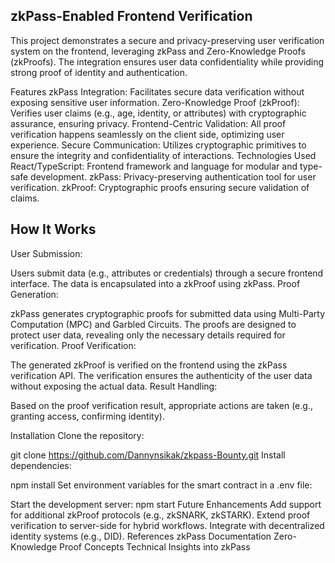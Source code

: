 ## zkPass-Enabled Frontend Verification

This project demonstrates a secure and privacy-preserving user verification system on the frontend, leveraging zkPass and Zero-Knowledge Proofs (zkProofs). The integration ensures user data confidentiality while providing strong proof of identity and authentication.

Features
zkPass Integration: Facilitates secure data verification without exposing sensitive user information.
Zero-Knowledge Proof (zkProof): Verifies user claims (e.g., age, identity, or attributes) with cryptographic assurance, ensuring privacy.
Frontend-Centric Validation: All proof verification happens seamlessly on the client side, optimizing user experience.
Secure Communication: Utilizes cryptographic primitives to ensure the integrity and confidentiality of interactions.
Technologies Used
React/TypeScript: Frontend framework and language for modular and type-safe development.
zkPass: Privacy-preserving authentication tool for user verification.
zkProof: Cryptographic proofs ensuring secure validation of claims.

## How It Works

User Submission:

Users submit data (e.g., attributes or credentials) through a secure frontend interface.
The data is encapsulated into a zkProof using zkPass.
Proof Generation:

zkPass generates cryptographic proofs for submitted data using Multi-Party Computation (MPC) and Garbled Circuits.
The proofs are designed to protect user data, revealing only the necessary details required for verification.
Proof Verification:

The generated zkProof is verified on the frontend using the zkPass verification API.
The verification ensures the authenticity of the user data without exposing the actual data.
Result Handling:

Based on the proof verification result, appropriate actions are taken (e.g., granting access, confirming identity).

Installation
Clone the repository:

git clone https://github.com/Dannynsikak/zkpass-Bounty.git
Install dependencies:

npm install
Set environment variables for the smart contract in a .env file:

Start the development server:
npm start
Future Enhancements
Add support for additional zkProof protocols (e.g., zkSNARK, zkSTARK).
Extend proof verification to server-side for hybrid workflows.
Integrate with decentralized identity systems (e.g., DID).
References
zkPass Documentation
Zero-Knowledge Proof Concepts
Technical Insights into zkPass
